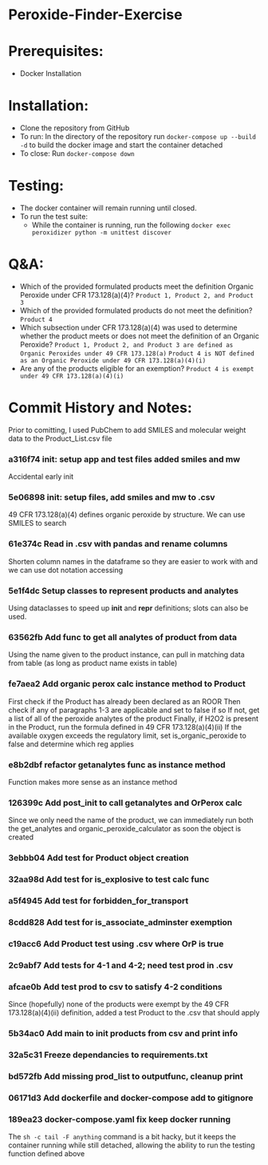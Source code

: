 # Peroxide-Finder-Exercise

# Prerequisites:
- Docker Installation

# Installation:
- Clone the repository from GitHub
- To run: In the directory of the repository run `docker-compose up --build -d` to build the docker image and start the container detached
- To close: Run `docker-compose down`

# Testing:
- The docker container will remain running until closed.
- To run the test suite:
  -   While the container is running, run the following `docker exec peroxidizer python -m unittest discover`

# Q&A:
- Which of the provided formulated products meet the definition Organic Peroxide under
CFR 173.128(a)(4)? 
`Product 1, Product 2, and Product 3`
- Which of the provided formulated products do not meet the definition?
`Product 4`
- Which subsection under CFR 173.128(a)(4) was used to determine whether the product
meets or does not meet the definition of an Organic Peroxide?
`Product 1, Product 2, and Product 3 are defined as Organic Peroxides under 49 CFR 173.128(a)`
`Product 4 is NOT defined as an Organic Peroxide under 49 CFR 173.128(a)(4)(i)`
- Are any of the products eligible for an exemption?
`Product 4 is exempt under 49 CFR 173.128(a)(4)(i)`


# Commit History and Notes:

Prior to comitting, I used PubChem to add SMILES and molecular weight data to the Product_List.csv file

### a316f74 init: setup app and test files added smiles and mw
Accidental early init

### 5e06898 init: setup files, add smiles and mw to .csv
49 CFR 173.128(a)(4) defines organic peroxide by structure. We can use SMILES to search

### 61e374c Read in .csv with pandas and rename columns
Shorten column names in the dataframe so they are easier to work with and we can use dot notation accessing

### 5e1f4dc Setup classes to represent products and analytes
Using dataclasses to speed up __init__ and __repr__ definitions; slots can also be used.

### 63562fb Add func to get all analytes of product from data
Using the name given to the product instance, can pull in matching data from table (as long as product name exists in table)

### fe7aea2 Add organic perox calc instance method to Product
First check if the Product has already been declared as an ROOR
Then check if any of paragraphs 1-3 are applicable and set to false if so
If not, get a list of all of the peroxide analytes of the product
Finally, if H2O2 is present in the Product, run the formula defined in 49 CFR 173.128(a)(4)(ii)
If the available oxygen exceeds the regulatory limit, set is_organic_peroxide to false and determine which reg applies

### e8b2dbf refactor getanalytes func as instance method
Function makes more sense as an instance method

### 126399c Add post_init to call getanalytes and OrPerox calc
Since we only need the name of the product, we can immediately run both the get_analytes and organic_peroxide_calculator as soon the object is created

### 3ebbb04 Add test for Product object creation
### 32aa98d Add test for is_explosive to test calc func
### a5f4945 Add test for forbidden_for_transport
### 8cdd828 Add test for is_associate_adminster exemption
### c19acc6 Add Product test using .csv where OrP is true
### 2c9abf7 Add tests for 4-1 and 4-2; need test prod in .csv
### afcae0b Add test prod to csv to satisfy 4-2 conditions
Since (hopefully) none of the products were exempt by the 49 CFR 173.128(a)(4)(ii) definition, added a test Product to the .csv that should apply
### 5b34ac0 Add main to init products from csv and print info
### 32a5c31 Freeze dependancies to requirements.txt
### bd572fb Add missing prod_list to outputfunc, cleanup print
### 06171d3 Add dockerfile and docker-compose add to gitignore
### 189ea23 docker-compose.yaml fix keep docker running
The `sh -c tail -F anything` command is a bit hacky, but it keeps the container running while still detached, allowing the ability to run the testing function defined above


